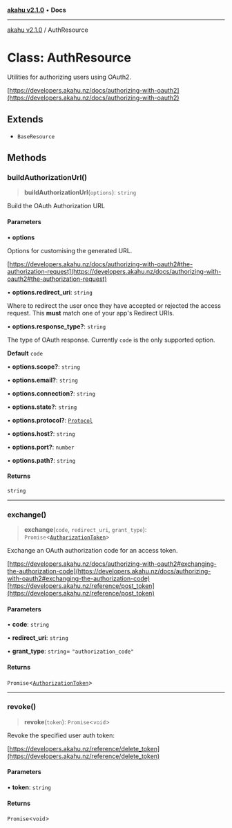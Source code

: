 [**akahu v2.1.0**](../README.md) • **Docs**

***

[akahu v2.1.0](../README.md) / AuthResource

# Class: AuthResource

Utilities for authorizing users using OAuth2.

[https://developers.akahu.nz/docs/authorizing-with-oauth2](https://developers.akahu.nz/docs/authorizing-with-oauth2)

## Extends

- `BaseResource`

## Methods

### buildAuthorizationUrl()

> **buildAuthorizationUrl**(`options`): `string`

Build the OAuth Authorization URL

#### Parameters

• **options**

Options for customising the generated URL.

[https://developers.akahu.nz/docs/authorizing-with-oauth2#the-authorization-request](https://developers.akahu.nz/docs/authorizing-with-oauth2#the-authorization-request)

• **options.redirect\_uri**: `string`

Where to redirect the user once they have accepted or rejected the access request.
This **must** match one of your app's Redirect URIs.

• **options.response\_type?**: `string`

The type of OAuth response. Currently `code` is the only supported option.

**Default**
`code`

• **options.scope?**: `string`

• **options.email?**: `string`

• **options.connection?**: `string`

• **options.state?**: `string`

• **options.protocol?**: [`Protocol`](../type-aliases/Protocol.md)

• **options.host?**: `string`

• **options.port?**: `number`

• **options.path?**: `string`

#### Returns

`string`

***

### exchange()

> **exchange**(`code`, `redirect_uri`, `grant_type`): `Promise`\<[`AuthorizationToken`](../type-aliases/AuthorizationToken.md)\>

Exchange an OAuth authorization code for an access token.

[https://developers.akahu.nz/docs/authorizing-with-oauth2#exchanging-the-authorization-code](https://developers.akahu.nz/docs/authorizing-with-oauth2#exchanging-the-authorization-code)
[https://developers.akahu.nz/reference/post_token](https://developers.akahu.nz/reference/post_token)

#### Parameters

• **code**: `string`

• **redirect\_uri**: `string`

• **grant\_type**: `string`= `"authorization_code"`

#### Returns

`Promise`\<[`AuthorizationToken`](../type-aliases/AuthorizationToken.md)\>

***

### revoke()

> **revoke**(`token`): `Promise`\<`void`\>

Revoke the specified user auth token:

[https://developers.akahu.nz/reference/delete_token](https://developers.akahu.nz/reference/delete_token)

#### Parameters

• **token**: `string`

#### Returns

`Promise`\<`void`\>
